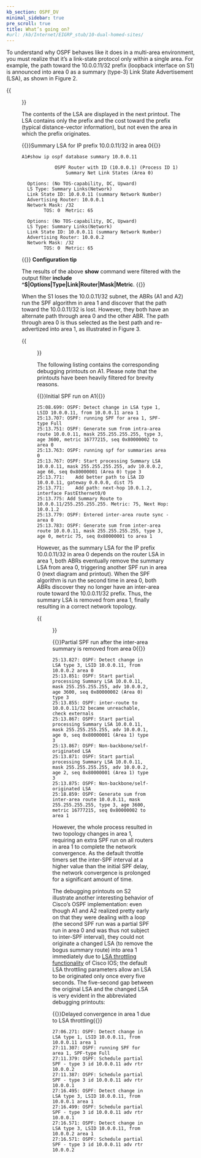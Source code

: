 ```yaml
---
kb_section: OSPF_DV
minimal_sidebar: true
pre_scroll: true
title: What’s going on?
#url: /kb/Internet/EIGRP_stub/10-dual-homed-sites/
---
```

To understand why OSPF behaves like it does in a multi-area environment, you must realize that it’s a link-state protocol only within a single area. For example, the path toward the 10.0.0.11/32 prefix (loopback interface on S1) is announced into area 0 as a summary (type-3) Link State Advertisement (LSA), as shown in Figure 2.

{{<figure src="/kb/Internet/OSPF_DV/InterAreaGeneration.gif" caption="Generation of inter-area summary LSA">}}

The contents of the LSA are displayed in the next printout. The LSA contains only the prefix and the cost toward the prefix (typical distance-vector information), but not even the area in which the prefix originates.

{{<cc>}}Summary LSA for IP prefix 10.0.0.11/32 in area 0{{</cc>}}
```
A1#show ip ospf database summary 10.0.0.11

            OSPF Router with ID (10.0.0.1) (Process ID 1)
                Summary Net Link States (Area 0)

  Options: (No TOS-capability, DC, Upward)
  LS Type: Summary Links(Network)
  Link State ID: 10.0.0.11 (summary Network Number)
  Advertising Router: 10.0.0.1
  Network Mask: /32
        TOS: 0  Metric: 65

  Options: (No TOS-capability, DC, Upward)
  LS Type: Summary Links(Network)
  Link State ID: 10.0.0.11 (summary Network Number)
  Advertising Router: 10.0.0.2
  Network Mask: /32
        TOS: 0  Metric: 65
```

{{<note info>}}
**Configuration tip**

The results of the above **show** command were filtered with the output filter **include ^$|Options|Type|Link|Router|Mask|Metric**.
{{</note>}}

When the S1 loses the 10.0.0.11/32 subnet, the ABRs (A1 and A2) run the SPF algorithm in area 1 and discover that the path toward the 10.0.0.11/32 is lost. However, they both have an alternate path through area 0 and the other ABR. The path through area 0 is thus selected as the best path and re-advertized into area 1, as illustrated in Figure 3.

{{<figure src="/kb/Internet/OSPF_DV/InterAreaLoop.gif" caption="A temporary microloop introduced by the ABRs">}}

The following listing contains the corresponding debugging printouts on A1. Please note that the printouts have been heavily filtered for brevity reasons.

{{<cc>}}Initial SPF run on A1{{</cc>}}
```
25:08.699: OSPF: Detect change in LSA type 1, LSID 10.0.0.11, from 10.0.0.11 area 1
25:13.707: OSPF: running SPF for area 1, SPF-type Full
25:13.751: OSPF: Generate sum from intra-area route 10.0.0.11, mask 255.255.255.255, type 3, age 3600, metric 16777215, seq 0x80000002 to area 0
25:13.763: OSPF: running spf for summaries area 0
25:13.767: OSPF: Start processing Summary LSA 10.0.0.11, mask 255.255.255.255, adv 10.0.0.2, age 66, seq 0x80000001 (Area 0) type 3
25:13.771:    Add better path to LSA ID 10.0.0.11, gateway 0.0.0.0, dist 75
25:13.771:    Add path: next-hop 10.0.1.2, interface FastEthernet0/0
25:13.775: Add Summary Route to 10.0.0.11/255.255.255.255. Metric: 75, Next Hop: 10.0.1.2
25:13.779: OSPF: Entered inter-area route sync - area 0
25:13.783: OSPF: Generate sum from inter-area route 10.0.0.11, mask 255.255.255.255, type 3, age 0, metric 75, seq 0x80000001 to area 1
```

However, as the summary LSA for the IP prefix 10.0.0.11/32 in area 0 depends on the router LSA in area 1, both ABRs eventually remove the summary LSA from area 0, triggering another SPF run in area 0 (next diagram and printout). When the SPF algorithm is run the second time in area 0, both ABRs discover they no longer have an inter-area route toward the 10.0.0.11/32 prefix. Thus, the summary LSA is removed from area 1, finally resulting in a correct network topology.

{{<figure src="/kb/Internet/OSPF_DV/LoopCompletion.gif" caption="Network topology is corrected after the summary LSAs are removed">}}

{{<cc>}}Partial SPF run after the inter-area summary is removed from area 0{{</cc>}}
```
25:13.827: OSPF: Detect change in LSA type 3, LSID 10.0.0.11, from 10.0.0.2 area 0
25:13.851: OSPF: Start partial processing Summary LSA 10.0.0.11, mask 255.255.255.255, adv 10.0.0.2, age 3600, seq 0x80000002 (Area 0) type 3
25:13.855: OSPF: inter-route to 10.0.0.11/32 became unreachable, check externals
25:13.867: OSPF: Start partial processing Summary LSA 10.0.0.11, mask 255.255.255.255, adv 10.0.0.1, age 0, seq 0x80000001 (Area 1) type 3
25:13.867: OSPF: Non-backbone/self-originated LSA
25:13.871: OSPF: Start partial processing Summary LSA 10.0.0.11, mask 255.255.255.255, adv 10.0.0.2, age 2, seq 0x80000001 (Area 1) type 3
25:13.875: OSPF: Non-backbone/self-originated LSA
25:18.859: OSPF: Generate sum from inter-area route 10.0.0.11, mask 255.255.255.255, type 3, age 3600, metric 16777215, seq 0x80000002 to area 1
```

However, the whole process resulted in two topology changes in area 1, requiring an extra SPF run on all routers in area 1 to complete the network convergence. As the default throttle timers set the inter-SPF interval at a higher value than the initial SPF delay, the network convergence is prolonged for a significant amount of time.

The debugging printouts on S2 illustrate another interesting behavior of Cisco’s OSPF implementation: even though A1 and A2 realized pretty early on that they were dealing with a loop (the second SPF run was a partial SPF run in area 0 and was thus not subject to inter-SPF interval), they could not originate a changed LSA (to remove the bogus summary route) into area 1 immediately due to [LSA throttling functionality](http://www.cisco.com/en/US/products/ps6350/products_configuration_guide_chapter09186a00804556ba.html) of Cisco IOS; the default LSA throttling parameters allow an LSA to be originated only once every five seconds. The five-second gap between the original LSA and the changed LSA is very evident in the abbreviated debugging printouts:

{{<cc>}}Delayed convergence in area 1 due to LSA throttling{{</cc>}}
```
27:06.271: OSPF: Detect change in LSA type 1, LSID 10.0.0.11, from 10.0.0.11 area 1
27:11.307: OSPF: running SPF for area 1, SPF-type Full
27:11.379: OSPF: Schedule partial SPF - type 3 id 10.0.0.11 adv rtr 10.0.0.2
27:11.387: OSPF: Schedule partial SPF - type 3 id 10.0.0.11 adv rtr 10.0.0.1
27:16.495: OSPF: Detect change in LSA type 3, LSID 10.0.0.11, from 10.0.0.1 area 1
27:16.499: OSPF: Schedule partial SPF - type 3 id 10.0.0.11 adv rtr 10.0.0.1
27:16.571: OSPF: Detect change in LSA type 3, LSID 10.0.0.11, from 10.0.0.2 area 1
27:16.571: OSPF: Schedule partial SPF - type 3 id 10.0.0.11 adv rtr 10.0.0.2
```
